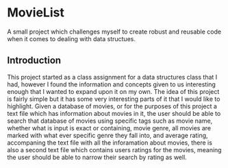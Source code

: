 # MovieList
A small project which challenges myself to create robust and reusable code when it comes to dealing with data structues. 
## Introduction
This project started as a class assignment for a data structures class that I had, however I found the information and concepts given to us interesting enough that I wanted to expand upon it on my own. The idea of this project is fairly simple but it has some very interesting parts of it that I would like to highlight. 
Given a database of movies, or for the purposes of this project a text file which has information about movies in it, the user should be able to search that database of movies using specific tags such as movie name, whether what is input is exact or containing, movie genre, all movies are marked with what ever specific genre they fall into, and average rating, accompaning the text file with all the inforamation about movies, there is also a second text file which contains users ratings for the movies, meaning the user should be able to narrow their search by rating as well. 
